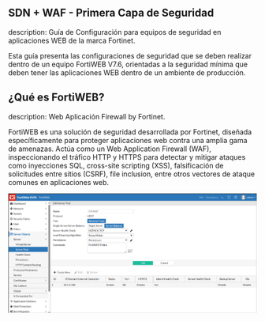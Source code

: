 ## SDN + WAF - Primera Capa de Seguridad
description: Guía de Configuración para equipos de seguridad en aplicaciones WEB de la marca Fortinet.

Esta guía presenta las configuraciones de seguridad que se deben realizar dentro de un equipo FortiWEB V7.6, orientadas a la seguridad mínima que deben tener las aplicaciones WEB dentro de un ambiente de producción.

## ¿Qué es FortiWEB? 
description: Web Aplicación Firewall by Fortinet.

FortiWEB es una solución de seguridad desarrollada por Fortinet, diseñada específicamente para proteger aplicaciones web contra una amplia gama de amenazas. Actúa como un Web Application Firewall (WAF), inspeccionando el tráfico HTTP y HTTPS para detectar y mitigar ataques como inyecciones SQL, cross-site scripting (XSS), falsificación de solicitudes entre sitios (CSRF), file inclusion, 
entre otros vectores de ataque comunes en aplicaciones web.

![Imagen 1.1](img/fortiweb1.png)

